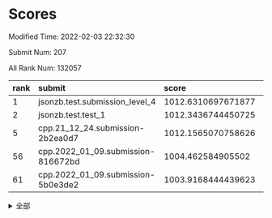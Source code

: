 # Scores

Modified Time: 2022-02-03 22:32:30

Submit Num: 207

All Rank Num: 132057

| rank |               submit               |       score        |       sigma        | pk_num |
| :--- | :--------------------------------- | :----------------- | :----------------- | :----- |
| 1    | jsonzb.test.submission_level_4     | 1012.6310697671877 | 0.786278027132006  | 2554   |
| 2    | jsonzb.test.test_1                 | 1012.3436744450725 | 0.8041734009728326 | 2548   |
| 5    | cpp.21_12_24.submission-2b2ea0d7   | 1012.1565070758626 | 0.8360552990700052 | 2553   |
| 56   | cpp.2022_01_09.submission-816672bd | 1004.462584905502  | 0.7167150420277638 | 2544   |
| 61   | cpp.2022_01_09.submission-5b0e3de2 | 1003.9168444439623 | 0.7063000775373536 | 2561   |


<details>
<summary>全部</summary>

| rank |                 submit                 |       score        |       sigma        | pk_num |
| :--- | :------------------------------------- | :----------------- | :----------------- | :----- |
| 1    | jsonzb.test.submission_level_4         | 1012.6310697671877 | 0.786278027132006  | 2554   |
| 2    | jsonzb.test.test_1                     | 1012.3436744450725 | 0.8041734009728326 | 2548   |
| 3    | gobigger.level_3.submission_level_3_14 | 1012.1925048042681 | 0.7750001432852928 | 2554   |
| 4    | gobigger.level_3.submission_level_3_18 | 1012.1749083741054 | 0.8045027026902487 | 2553   |
| 5    | cpp.21_12_24.submission-2b2ea0d7       | 1012.1565070758626 | 0.8360552990700052 | 2553   |
| 6    | gobigger.level_3.submission_level_3_15 | 1011.7742529129832 | 0.7720548053160953 | 2552   |
| 7    | gobigger.level_3.submission_level_3_6  | 1011.0917808144117 | 0.7664241474162469 | 2552   |
| 8    | gobigger.level_3.submission_level_3_48 | 1011.0438058887415 | 0.7700452313129045 | 2550   |
| 9    | gobigger.level_3.submission_level_3_16 | 1010.9667454410577 | 0.7679603100251862 | 2560   |
| 10   | gobigger.level_3.submission_level_3_38 | 1010.9433824267396 | 0.7390906497619905 | 2550   |
| 11   | gobigger.level_3.submission_level_3_26 | 1010.8770991765118 | 0.7912172917389165 | 2550   |
| 12   | gobigger.level_3.submission_level_3_34 | 1010.8465408250825 | 0.7806995835184537 | 2556   |
| 13   | gobigger.level_3.submission_level_3_35 | 1010.8304206226148 | 0.775756725998894  | 2554   |
| 14   | gobigger.level_3.submission_level_3_3  | 1010.7973317571536 | 0.7788734816778913 | 2559   |
| 15   | gobigger.level_3.submission_level_3_32 | 1010.7936477841512 | 0.7749491061439213 | 2553   |
| 16   | gobigger.level_3.submission_level_3_13 | 1010.6299728359033 | 0.7733716201751041 | 2547   |
| 17   | gobigger.level_3.submission_level_3_0  | 1010.575668709763  | 0.7704083897469839 | 2550   |
| 18   | gobigger.level_3.submission_level_3_33 | 1010.5502558520654 | 0.7859759567909282 | 2553   |
| 19   | gobigger.level_3.submission_level_3_49 | 1010.5479600413312 | 0.7836220965977447 | 2550   |
| 20   | gobigger.level_3.submission_level_3_20 | 1010.5392769124163 | 0.7666230942116297 | 2546   |
| 21   | gobigger.level_3.submission_level_3_25 | 1010.495233541474  | 0.7639648380800409 | 2552   |
| 22   | gobigger.level_3.submission_level_3_37 | 1010.4699840429859 | 0.7538982477349786 | 2551   |
| 23   | gobigger.level_3.submission_level_3_46 | 1010.3826651871453 | 0.7634979847831641 | 2550   |
| 24   | gobigger.level_3.submission_level_3_9  | 1010.3807052827417 | 0.783051341445823  | 2551   |
| 25   | gobigger.level_3.submission_level_3_44 | 1010.1688735850797 | 0.7416095704961477 | 2550   |
| 26   | gobigger.level_3.submission_level_3_21 | 1010.160778524109  | 0.7542697538675917 | 2549   |
| 27   | gobigger.level_3.submission_level_3_30 | 1010.141664939844  | 0.7515337395331085 | 2550   |
| 28   | gobigger.level_3.submission_level_3_31 | 1010.1295199828655 | 0.7570004626888628 | 2547   |
| 29   | gobigger.level_3.submission_level_3_41 | 1010.1250135386846 | 0.7582102805154354 | 2549   |
| 30   | gobigger.level_3.submission_level_3_8  | 1010.0871398944865 | 0.7526903427140358 | 2553   |
| 31   | gobigger.level_3.submission_level_3_4  | 1010.0844122089142 | 0.7646946633057066 | 2552   |
| 32   | gobigger.level_3.submission_level_3_24 | 1010.0689549600153 | 0.7811934905374929 | 2543   |
| 33   | gobigger.level_3.submission_level_3_7  | 1010.0020958252667 | 0.7760156548397809 | 2552   |
| 34   | gobigger.level_3.submission_level_3_40 | 1009.9987989405276 | 0.7779793509331921 | 2558   |
| 35   | gobigger.level_3.submission_level_3_28 | 1009.8907754056434 | 0.7529010698379917 | 2548   |
| 36   | gobigger.level_3.submission_level_3_29 | 1009.7373294324472 | 0.7463913084374877 | 2551   |
| 37   | gobigger.level_3.submission_level_3_36 | 1009.7178685159487 | 0.7510567339025594 | 2552   |
| 38   | gobigger.level_3.submission_level_3_43 | 1009.7021823846233 | 0.7526727304467045 | 2552   |
| 39   | gobigger.level_3.submission_level_3_19 | 1009.6360194608264 | 0.7496343570031678 | 2551   |
| 40   | gobigger.level_3.submission_level_3_17 | 1009.5072386026278 | 0.7637630631092365 | 2556   |
| 41   | gobigger.level_3.submission_level_3_12 | 1009.4676721043962 | 0.7573037003182147 | 2552   |
| 42   | gobigger.level_3.submission_level_3_22 | 1009.4405537337265 | 0.7460541222276127 | 2556   |
| 43   | gobigger.level_3.submission_level_3_2  | 1009.3820252078361 | 0.761674324132353  | 2553   |
| 44   | gobigger.level_3.submission_level_3_42 | 1009.3044479905265 | 0.7467154367096612 | 2554   |
| 45   | gobigger.level_3.submission_level_3_5  | 1009.0921473450757 | 0.7491942064646111 | 2556   |
| 46   | gobigger.level_3.submission_level_3_39 | 1009.0017584323551 | 0.76022610293777   | 2551   |
| 47   | gobigger.level_3.submission_level_3_1  | 1008.9245109256626 | 0.7525770794733997 | 2548   |
| 48   | gobigger.level_3.submission_level_3_11 | 1008.7318238159078 | 0.7725858269987391 | 2548   |
| 49   | gobigger.level_3.submission_level_3_10 | 1008.7121619383234 | 0.7448557030045454 | 2552   |
| 50   | gobigger.level_3.submission_level_3_27 | 1008.6102097973363 | 0.7540736116795537 | 2551   |
| 51   | gobigger.level_3.submission_level_3_47 | 1008.6037346356071 | 0.7564288358755801 | 2550   |
| 52   | gobigger.level_3.submission_level_3_45 | 1008.3044856634098 | 0.7316025288317365 | 2554   |
| 53   | gobigger.level_3.submission_level_3_23 | 1008.2128547769715 | 0.7456879671632658 | 2561   |
| 54   | gobigger.level_1.submission_level_1_21 | 1005.5629645687625 | 0.7262119858949353 | 2547   |
| 55   | gobigger.level_1.submission_level_1_32 | 1004.8639588072226 | 0.7314108264874255 | 2553   |
| 56   | cpp.2022_01_09.submission-816672bd     | 1004.462584905502  | 0.7167150420277638 | 2544   |
| 57   | gobigger.level_1.submission_level_1_18 | 1004.0833579876431 | 0.7252523964821275 | 2551   |
| 58   | gobigger.level_1.submission_level_1_48 | 1003.9921392742353 | 0.7140534867582696 | 2550   |
| 59   | gobigger.level_1.submission_level_1_6  | 1003.9822031489391 | 0.7207224568092898 | 2551   |
| 60   | gobigger.level_1.submission_level_1_26 | 1003.9452804726454 | 0.717909866409763  | 2551   |
| 61   | cpp.2022_01_09.submission-5b0e3de2     | 1003.9168444439623 | 0.7063000775373536 | 2561   |
| 62   | gobigger.level_1.submission_level_1_45 | 1003.857216314764  | 0.7243641715189149 | 2550   |
| 63   | gobigger.level_1.submission_level_1_33 | 1003.8148822098414 | 0.7116478824932948 | 2550   |
| 64   | gobigger.level_1.submission_level_1_7  | 1003.7657264660792 | 0.7236759824064058 | 2550   |
| 65   | gobigger.level_1.submission_level_1_38 | 1003.7274791145535 | 0.7156644689392014 | 2550   |
| 66   | gobigger.level_1.submission_level_1_47 | 1003.7212227951717 | 0.7164305798445042 | 2548   |
| 67   | gobigger.level_1.submission_level_1_20 | 1003.661354120713  | 0.7263580946637604 | 2552   |
| 68   | gobigger.level_1.submission_level_1_31 | 1003.6533871212823 | 0.7157142454347764 | 2550   |
| 69   | gobigger.level_1.submission_level_1_13 | 1003.6442457865372 | 0.7159580912462684 | 2552   |
| 70   | gobigger.level_1.submission_level_1_12 | 1003.5760081923625 | 0.720037614405313  | 2552   |
| 71   | gobigger.level_1.submission_level_1_4  | 1003.552597627102  | 0.7195756751356227 | 2553   |
| 72   | gobigger.level_1.submission_level_1_41 | 1003.5476709131705 | 0.7129800259118924 | 2545   |
| 73   | gobigger.level_1.submission_level_1_10 | 1003.5268508994467 | 0.713728603783473  | 2552   |
| 74   | gobigger.level_1.submission_level_1_8  | 1003.5129613510015 | 0.7330218581997766 | 2555   |
| 75   | gobigger.level_1.submission_level_1_49 | 1003.5084862548066 | 0.7421343814808667 | 2553   |
| 76   | gobigger.level_1.submission_level_1_15 | 1003.500691301325  | 0.7271626511065692 | 2551   |
| 77   | gobigger.level_1.submission_level_1_35 | 1003.4622807882512 | 0.7179942483306446 | 2551   |
| 78   | gobigger.level_1.submission_level_1_5  | 1003.4108111537333 | 0.7149690181359548 | 2556   |
| 79   | gobigger.level_1.submission_level_1_14 | 1003.3757780818651 | 0.7122750317879206 | 2555   |
| 80   | gobigger.level_1.submission_level_1_29 | 1003.3534372499868 | 0.721919935339152  | 2549   |
| 81   | gobigger.level_1.submission_level_1_39 | 1003.3118500891521 | 0.7146388233000278 | 2550   |
| 82   | gobigger.level_1.submission_level_1_43 | 1003.2995846658198 | 0.7180396993605851 | 2549   |
| 83   | gobigger.level_1.submission_level_1_9  | 1003.2417217448094 | 0.7120010206497515 | 2551   |
| 84   | gobigger.level_1.submission_level_1_37 | 1003.2375487623093 | 0.7154425455538835 | 2549   |
| 85   | gobigger.level_1.submission_level_1_28 | 1003.2099818029366 | 0.7058350552435382 | 2552   |
| 86   | gobigger.level_1.submission_level_1_24 | 1003.1692979202904 | 0.7180728298274855 | 2554   |
| 87   | gobigger.level_1.submission_level_1_23 | 1003.1603227529056 | 0.7195795290585336 | 2550   |
| 88   | gobigger.level_1.submission_level_1_16 | 1003.1474756431079 | 0.7179369682297927 | 2554   |
| 89   | gobigger.level_1.submission_level_1_17 | 1003.1048432574453 | 0.7111794343890452 | 2549   |
| 90   | gobigger.level_1.submission_level_1_40 | 1003.0058119274448 | 0.72188530402123   | 2549   |
| 91   | gobigger.level_1.submission_level_1_1  | 1002.9561889685755 | 0.7046750618622711 | 2553   |
| 92   | gobigger.level_1.submission_level_1_25 | 1002.9054552257182 | 0.7129790678872994 | 2549   |
| 93   | gobigger.level_1.submission_level_1_42 | 1002.9024988117011 | 0.7238156495322727 | 2551   |
| 94   | gobigger.level_1.submission_level_1_30 | 1002.8742051011702 | 0.712919757288629  | 2550   |
| 95   | gobigger.level_1.submission_level_1_36 | 1002.7951217835731 | 0.7100810978581643 | 2552   |
| 96   | gobigger.level_1.submission_level_1_27 | 1002.7901723118911 | 0.7277347555667322 | 2551   |
| 97   | gobigger.level_1.submission_level_1_11 | 1002.7832113478656 | 0.706599313677342  | 2546   |
| 98   | gobigger.level_1.submission_level_1_34 | 1002.5258270166083 | 0.7137852261446914 | 2551   |
| 99   | gobigger.level_1.submission_level_1_19 | 1002.4070426115076 | 0.71252242357007   | 2551   |
| 100  | gobigger.level_1.submission_level_1_46 | 1002.3356764440249 | 0.7259633699448406 | 2544   |
| 101  | gobigger.level_1.submission_level_1_3  | 1002.2001253466053 | 0.7124871797442676 | 2545   |
| 102  | gobigger.level_1.submission_level_1_22 | 1002.1892387962646 | 0.7258513896424745 | 2548   |
| 103  | gobigger.level_1.submission_level_1_44 | 1002.1260793804444 | 0.7215428038700217 | 2554   |
| 104  | gobigger.level_1.submission_level_1_0  | 1001.9864959799179 | 0.7154401121374745 | 2549   |
| 105  | gobigger.level_1.submission_level_1_2  | 1001.7766791595534 | 0.7099157605906864 | 2555   |
| 106  | gobigger.random.submission_random_7    | 998.1136996583275  | 0.7082291918543038 | 2548   |
| 107  | gobigger.random.submission_random_1    | 997.309534678142   | 0.7122362517979833 | 2552   |
| 108  | gobigger.random.submission_random_37   | 997.2472340813616  | 0.7115284046594557 | 2553   |
| 109  | gobigger.random.submission_random_25   | 996.8537648690688  | 0.7055178793202697 | 2553   |
| 110  | gobigger.random.submission_random_47   | 996.8108348551915  | 0.7110368820467783 | 2556   |
| 111  | gobigger.random.submission_random_6    | 996.7947849791167  | 0.718050805247821  | 2550   |
| 112  | gobigger.random.submission_random_10   | 996.757162078508   | 0.7144237428265046 | 2553   |
| 113  | gobigger.random.submission_random_36   | 996.7144663489795  | 0.7068094655102731 | 2552   |
| 114  | gobigger.random.submission_random_24   | 996.5790152100401  | 0.7125842891407805 | 2553   |
| 115  | gobigger.random.submission_random_35   | 996.4901920280263  | 0.7121535250390145 | 2556   |
| 116  | gobigger.random.submission_random_34   | 996.4424143703114  | 0.7069530814734534 | 2554   |
| 117  | gobigger.random.submission_random_5    | 996.3859588235287  | 0.7137793179317883 | 2551   |
| 118  | gobigger.random.submission_random_3    | 996.2548472104467  | 0.6993416063784847 | 2551   |
| 119  | gobigger.random.submission_random_18   | 996.2434884653456  | 0.7042151357728488 | 2551   |
| 120  | gobigger.random.submission_random_8    | 996.2415593753295  | 0.710902396991114  | 2555   |
| 121  | gobigger.random.submission_random_12   | 996.1839882343759  | 0.7079867781821638 | 2554   |
| 122  | gobigger.random.submission_random_16   | 996.1770209209508  | 0.7024526060958345 | 2555   |
| 123  | gobigger.random.submission_random_39   | 996.1711385887492  | 0.7203288796153586 | 2549   |
| 124  | gobigger.random.submission_random_30   | 996.1586584792993  | 0.7107821800401202 | 2551   |
| 125  | gobigger.random.submission_random_0    | 996.1165079476079  | 0.7234469341218677 | 2552   |
| 126  | gobigger.random.submission_random_19   | 996.0431079729166  | 0.6971245248846917 | 2550   |
| 127  | gobigger.random.submission_random_27   | 996.0031483820746  | 0.7169654162765206 | 2551   |
| 128  | gobigger.random.submission_random_14   | 996.0027277494817  | 0.7049457409354078 | 2549   |
| 129  | gobigger.random.submission_random_41   | 995.9613325780604  | 0.7123732735717597 | 2554   |
| 130  | gobigger.random.submission_random_44   | 995.6041142601218  | 0.7021945942943476 | 2554   |
| 131  | gobigger.random.submission_random_32   | 995.5745880266578  | 0.7062250918810705 | 2552   |
| 132  | gobigger.random.submission_random_42   | 995.5446843967613  | 0.7228111905423418 | 2552   |
| 133  | gobigger.random.submission_random_33   | 995.5207576775052  | 0.7068521816031493 | 2556   |
| 134  | gobigger.random.submission_random_22   | 995.4742759266502  | 0.7053210154179897 | 2552   |
| 135  | gobigger.random.submission_random_11   | 995.4691977890271  | 0.7343970560024529 | 2554   |
| 136  | gobigger.random.submission_random_38   | 995.4402925499662  | 0.7000489826130181 | 2550   |
| 137  | gobigger.random.submission_random_23   | 995.408477510119   | 0.709928743357551  | 2557   |
| 138  | gobigger.random.submission_random_31   | 995.3857668003028  | 0.7043150191551442 | 2554   |
| 139  | gobigger.random.submission_random_15   | 995.3835106224446  | 0.7178368095789286 | 2549   |
| 140  | gobigger.random.submission_random_17   | 995.3784149539024  | 0.7054307653800026 | 2551   |
| 141  | gobigger.random.submission_random_2    | 995.3385093316535  | 0.7066352730672366 | 2551   |
| 142  | gobigger.random.submission_random_20   | 995.3309052247008  | 0.7024188313144589 | 2557   |
| 143  | gobigger.random.submission_random_13   | 995.2752520408792  | 0.7193959649991245 | 2549   |
| 144  | gobigger.random.submission_random_43   | 995.2728721482071  | 0.7066686039146466 | 2554   |
| 145  | gobigger.random.submission_random_29   | 995.1341858762094  | 0.7167222890640638 | 2555   |
| 146  | gobigger.random.submission_random_28   | 995.112280785211   | 0.7199165198229692 | 2555   |
| 147  | gobigger.random.submission_random_40   | 995.1029253769581  | 0.7178190271919499 | 2553   |
| 148  | gobigger.random.submission_random_26   | 995.0308369203844  | 0.7091805154427101 | 2550   |
| 149  | gobigger.random.submission_random_46   | 995.0291837736739  | 0.7248496038484032 | 2551   |
| 150  | gobigger.random.submission_random_9    | 995.0060860977077  | 0.7041766301012173 | 2553   |
| 151  | gobigger.random.submission_random_49   | 994.890138971066   | 0.7135454137576639 | 2553   |
| 152  | gobigger.random.submission_random_21   | 994.826712753682   | 0.7309885485482753 | 2542   |
| 153  | gobigger.random.submission_random_4    | 994.7893622693957  | 0.7308515477381177 | 2549   |
| 154  | gobigger.random.submission_random_48   | 994.7299429012023  | 0.7143076398283739 | 2550   |
| 155  | gobigger.random.submission_random_45   | 994.5477126648665  | 0.7212496426447935 | 2553   |
| 156  | gobigger.level_2.submission_level_2_16 | 993.4909006256662  | 0.7185274271566954 | 2554   |
| 157  | gobigger.level_2.submission_level_2_7  | 993.3130179650783  | 0.7325397841959225 | 2556   |
| 158  | gobigger.level_2.submission_level_2_31 | 993.3026891035914  | 0.7354816789168807 | 2553   |
| 159  | gobigger.level_2.submission_level_2_3  | 993.2406825742256  | 0.7389889880099412 | 2551   |
| 160  | gobigger.level_2.submission_level_2_47 | 993.2125862704845  | 0.7406023420190179 | 2553   |
| 161  | gobigger.level_2.submission_level_2_1  | 993.0560556935515  | 0.749845581791489  | 2551   |
| 162  | gobigger.level_2.submission_level_2_17 | 993.0246024940205  | 0.7350007080304023 | 2553   |
| 163  | gobigger.level_2.submission_level_2_20 | 992.9836963524507  | 0.7358801162671914 | 2548   |
| 164  | gobigger.level_2.submission_level_2_30 | 992.8141638033743  | 0.7355852762854403 | 2551   |
| 165  | gobigger.level_2.submission_level_2_34 | 992.7696145504397  | 0.7415579012472033 | 2553   |
| 166  | gobigger.level_2.submission_level_2_9  | 992.7023537422821  | 0.7288986225671769 | 2554   |
| 167  | gobigger.level_2.submission_level_2_6  | 992.6516892225299  | 0.7446984867934591 | 2552   |
| 168  | gobigger.level_2.submission_level_2_40 | 992.6229554391618  | 0.7386415054665334 | 2555   |
| 169  | gobigger.level_2.submission_level_2_42 | 992.6011712636913  | 0.727689365679484  | 2555   |
| 170  | gobigger.level_2.submission_level_2_41 | 992.5983980727548  | 0.7284587846864223 | 2555   |
| 171  | gobigger.level_2.submission_level_2_13 | 992.5072171734812  | 0.7368588455321406 | 2551   |
| 172  | gobigger.level_2.submission_level_2_28 | 992.4688838726083  | 0.7223885609198076 | 2553   |
| 173  | gobigger.level_2.submission_level_2_29 | 992.4563214069386  | 0.7264525609019284 | 2556   |
| 174  | gobigger.level_2.submission_level_2_36 | 992.4175998579527  | 0.7307068527726375 | 2552   |
| 175  | gobigger.level_2.submission_level_2_33 | 992.3889283740248  | 0.7498357807283562 | 2558   |
| 176  | gobigger.level_2.submission_level_2_19 | 992.37906044497    | 0.7420766265981961 | 2550   |
| 177  | gobigger.level_2.submission_level_2_27 | 992.3729117672624  | 0.7353177515333706 | 2554   |
| 178  | gobigger.level_2.submission_level_2_14 | 992.35592335479    | 0.7640323785733997 | 2550   |
| 179  | gobigger.level_2.submission_level_2_11 | 992.3501708756374  | 0.7348125309951121 | 2552   |
| 180  | gobigger.level_2.submission_level_2_25 | 992.0302182478482  | 0.7317979053247762 | 2556   |
| 181  | gobigger.level_2.submission_level_2_46 | 992.0298977801049  | 0.7538515004441476 | 2553   |
| 182  | gobigger.level_2.submission_level_2_5  | 991.9734464184412  | 0.7317843514332237 | 2555   |
| 183  | gobigger.level_2.submission_level_2_8  | 991.8963585192349  | 0.7474393336775245 | 2548   |
| 184  | gobigger.level_2.submission_level_2_24 | 991.8926288105879  | 0.7472215327138586 | 2548   |
| 185  | gobigger.level_2.submission_level_2_49 | 991.8224741536892  | 0.7369566624294728 | 2553   |
| 186  | gobigger.level_2.submission_level_2_0  | 991.81119227422    | 0.7530252776251043 | 2552   |
| 187  | gobigger.level_2.submission_level_2_12 | 991.8049310625648  | 0.7590557936675244 | 2549   |
| 188  | gobigger.level_2.submission_level_2_44 | 991.8023876163265  | 0.7754704454239878 | 2550   |
| 189  | gobigger.level_2.submission_level_2_39 | 991.6926796790437  | 0.7515122093438047 | 2550   |
| 190  | gobigger.level_2.submission_level_2_10 | 991.6535545013699  | 0.7469508704224687 | 2552   |
| 191  | gobigger.level_2.submission_level_2_23 | 991.5828187689766  | 0.7614929599325578 | 2552   |
| 192  | gobigger.level_2.submission_level_2_35 | 991.4213479060957  | 0.7319751905973135 | 2557   |
| 193  | gobigger.level_2.submission_level_2_2  | 991.4205185391742  | 0.7644043153693794 | 2551   |
| 194  | gobigger.level_2.submission_level_2_48 | 991.3725150185056  | 0.7479711804037833 | 2556   |
| 195  | gobigger.level_2.submission_level_2_37 | 991.2858041137638  | 0.751075159739656  | 2552   |
| 196  | gobigger.level_2.submission_level_2_18 | 991.2327261162384  | 0.7787675518066319 | 2549   |
| 197  | gobigger.level_2.submission_level_2_4  | 990.9853144289518  | 0.7418546666134026 | 2557   |
| 198  | gobigger.level_2.submission_level_2_21 | 990.9246047671545  | 0.7366201168647791 | 2551   |
| 199  | gobigger.level_2.submission_level_2_15 | 990.8998453649452  | 0.7513284299577005 | 2549   |
| 200  | gobigger.level_2.submission_level_2_45 | 990.8858676444466  | 0.7576314670839911 | 2556   |
| 201  | gobigger.level_2.submission_level_2_43 | 990.8141499922987  | 0.7488319338834079 | 2551   |
| 202  | gobigger.level_2.submission_level_2_22 | 990.8031749459908  | 0.7524539592394769 | 2552   |
| 203  | gobigger.level_2.submission_level_2_26 | 990.496631631262   | 0.7751065964685229 | 2554   |
| 204  | gobigger.level_2.submission_level_2_38 | 990.4259909902538  | 0.7613809270345862 | 2558   |
| 205  | gobigger.level_2.submission_level_2_32 | 989.813702337681   | 0.7463320457189313 | 2547   |
| 206  | gobigger.none.submission_none_0        | 977.009639380444   | 1.4352965730846714 | 2554   |
| 207  | gobigger.none.submission_none_1        | 975.099261710099   | 1.5634896352785699 | 2555   |

</details>